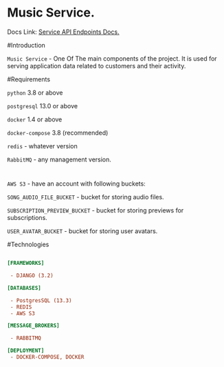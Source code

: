 
# Music Service. 

Docs Link: [Service API Endpoints Docs.](http://localhost:8000/swagger)

#Introduction 

`Music Service` - One Of The main components of the project.
It is used for serving application data related to customers and their activity.



#Requirements 

`python` 3.8 or above

`postgresql` 13.0 or above 

`docker` 1.4 or above 

`docker-compose` 3.8 (recommended)

`redis` - whatever version 

`RabbitMQ` - any management version.

#

`AWS S3` - have an account with following buckets:

`SONG_AUDIO_FILE_BUCKET` - bucket for storing audio files.
    
`SUBSCRIPTION_PREVIEW_BUCKET` - bucket for storing previews for subscriptions.
    
`USER_AVATAR_BUCKET` - bucket for storing user avatars.


#Technologies 
```ini

[FRAMEWORKS]

 - DJANGO (3.2) 

[DATABASES]

 - PostgresSQL (13.3)
 - REDIS 
 - AWS S3

[MESSAGE_BROKERS]

 - RABBITMQ

[DEPLOYMENT]
 - DOCKER-COMPOSE, DOCKER

```

